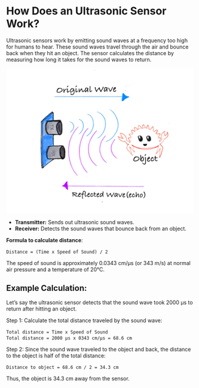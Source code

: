 # How Does an Ultrasonic Sensor Work?

Ultrasonic sensors work by emitting sound waves at a frequency too high for humans to hear. These sound waves travel through the air and bounce back when they hit an object. The sensor calculates the distance by measuring how long it takes for the sound waves to return.

<img style="display: block; margin: auto;width:500px" alt="pico2" src="../images/ultrasonic.jpg"/>

- **Transmitter:** Sends out ultrasonic sound waves.
- **Receiver:** Detects the sound waves that bounce back from an object.

**Formula to calculate distance**: 
```
Distance = (Time x Speed of Sound) / 2
```

The speed of sound is approximately 0.0343 cm/µs (or 343 m/s) at normal air pressure and a temperature of 20°C.

## Example Calculation:

Let’s say the ultrasonic sensor detects that the sound wave took 2000 µs to return after hitting an object.

Step 1: Calculate the total distance traveled by the sound wave:
```
Total distance = Time x Speed of Sound
Total distance = 2000 µs x 0343 cm/µs = 68.6 cm
```

Step 2: Since the sound wave traveled to the object and back, the distance to the object is half of the total distance:
```
Distance to object = 68.6 cm / 2 = 34.3 cm
```

Thus, the object is 34.3 cm away from the sensor.

 